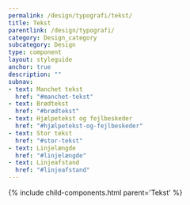 ```yaml
---
permalink: /design/typografi/tekst/
title: Tekst
parentlink: /design/typografi/
category: Design_category
subcategory: Design
type: component
layout: styleguide
anchor: true
description: ""
subnav:
- text: Manchet tekst
  href: "#manchet-tekst"
- text: Brødtekst
  href: "#brødtekst"
- text: Hjælpetekst og fejlbeskeder
  href: "#hjælpetekst-og-fejlbeskeder"
- text: Stor tekst
  href: "#stor-tekst"
- text: Linjelængde
  href: "#linjelængde"
- text: Linjeafstand
  href: "#linjeafstand"
---
```


{% include child-components.html parent='Tekst' %}
